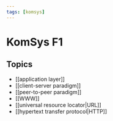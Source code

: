 ```yaml
---
tags: [komsys]
---
```

# KomSys F1

## Topics
- [[application layer]]
- [[client-server paradigm]]
- [[peer-to-peer paradigm]]
- [[WWW]]
- [[universal resource locator|URL]]
- [[hypertext transfer protocol|HTTP]]
